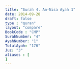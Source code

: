 ```yaml
---
title: "Surah 4. An-Nisa Ayah 1"
date: 2014-09-28
draft: false
type : "quran"
layout: "compare"
BookCode : "CMP"
SurahNumber: "4"
AyahNumber: "1"
TotalAyah: "176"
Juz: "3"
aliases : [
]
---
```

